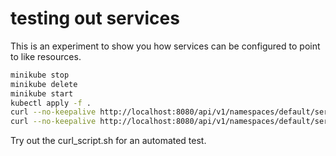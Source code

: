 # testing out services

This is an experiment to show you how services can be configured to point to like resources.

```bash
minikube stop 
minikube delete
minikube start
kubectl apply -f .
curl --no-keepalive http://localhost:8080/api/v1/namespaces/default/services/nginx-service2/proxy/
curl --no-keepalive http://localhost:8080/api/v1/namespaces/default/services/nginx-service1/proxy/
```

Try out the curl_script.sh for an automated test.